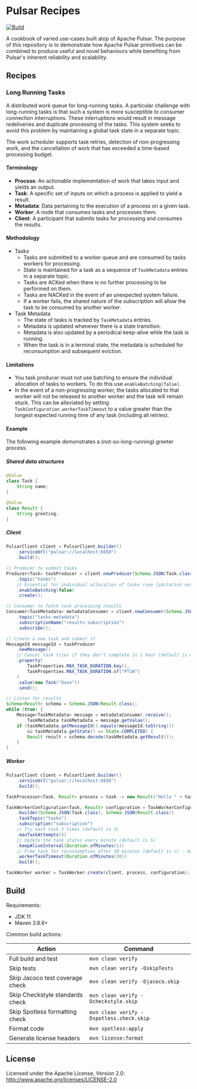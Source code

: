 # Pulsar Recipes

[![Build](https://github.com/streamnative/pulsar-recipes/actions/workflows/pr-build-and-test.yml/badge.svg)](https://github.com/streamnative/pulsar-recipes/actions/workflows/pr-build-and-test.yml)

A cookbook of varied use-cases built atop of Apache Pulsar. The purpose of this repository is to demonstrate how Apache
Pulsar primitives can be combined to produce useful and novel behaviours while benefiting from Pulsar's inherent
reliability and scalability.

## Recipes

### Long Running Tasks

A distributed work queue for long-running tasks. A particular challenge with long-running tasks is that such a system is
more susceptible to consumer connection interruptions. These interruptions would result in message redeliveries and
duplicate processing of the tasks. This system seeks to avoid this problem by maintaining a global task state in a
separate topic.

The work scheduler supports task retries, detection of non-progressing work, and the cancellation of work that has
exceeded a time-based processing budget.

#### Terminology

* **Process**: An actionable implementation of work that takes input and yields an output.
* **Task**: A specific set of inputs on which a process is applied to yield a result.
* **Metadata**: Data pertaining to the execution of a process on a given task.
* **Worker**: A node that consumes tasks and processes them.
* **Client**: A participant that submits tasks for processing and consumes the results.

#### Methodology

* Tasks
  * Tasks are submitted to a worker queue and are consumed by tasks workers for processing.
  * State is maintained for a task as a sequence of `TaskMetadata` entries in a separate topic.
  * Tasks are ACKed when there is no further processing to be performed on them.
  * Tasks are NACKed in the event of an unexpected system failure.
  * If a worker fails, the shared nature of the subscription will allow the task to be consumed by another worker.
* Task Metadata
  * The state of tasks is tracked by `TaskMetadata` entries.
  * Metadata is updated whenever there is a state transition.
  * Metadata is also updated by a periodical keep-alive while the task is running.
  * When the task is in a terminal state, the metadata is scheduled for reconsumption and subsequent eviction.

#### Limitations

* You task producer must not use batching to ensure the individual allocation of tasks to workers. To do this use
  `enableBatching(false)`.
* In the event of a non-progressing worker, the tasks allocated to that worker will not be released to another worker
  and the task will remain stuck. This can be alleviated by setting `TaskConfiguration.workerTaskTimeout` to a value
  greater than the longest expected running time of any task (including all retries).

#### Example

The following example demonstrates a (not-so-long-running) greeter process.

##### Shared data structures

```java
@Value
class Task {
    String name;
}

@Value
class Result {
    String greeting;
}
```

##### Client

```java
PulsarClient client = PulsarClient.builder()
    .serviceUrl("pulsar://localhost:6650")
    .build();

// Producer to submit tasks
Producer<Task> taskProducer = client.newProducer(Schema.JSON(Task.class))
    .topic("tasks")
    // Essential for individual allocation of tasks (see limitation noted above).    
    .enableBatching(false)
    .create();

// Consumer to fetch task processing results
Consumer<TaskMetadata> metadataConsumer = client.newConsumer(Schema.JSON(TaskMetadata.class))
    .topic("tasks-metadata")
    .subscriptionName("results-subscription")
    .subscribe();

// Create a new task and submit it
MessageId messageId = taskProducer
    .newMessage()
    // Cancel task tries if they don't complete in 1 hour (default is ∞)    
    .property(
        TaskProperties.MAX_TASK_DURATION.key(),
        TaskProperties.MAX_TASK_DURATION.of("PT1H")
    )
    .value(new Task("Dave"))
    .send();

// Listen for results
Schema<Result> schema = Schema.JSON(Result.class);
while (true) {
    Message<TaskMetadata> message = metadataConsumer.receive();
        TaskMetadata taskMetadata = message.getValue();
    if (taskMetadata.getMessageId().equals(messageId.toString())
        && taskMetadata.getState() == State.COMPLETED) {
        Result result = schema.decode(taskMetadata.getResult());
    }
}
```

##### Worker

```java
PulsarClient client = PulsarClient.builder()
    .serviceUrl("pulsar://localhost:6650")
    .build();

TaskProcessor<Task, Result> process = task -> new Result("Hello " + task.getName());

TaskWorkerConfiguration<Task, Result> configuration = TaskWorkerConfiguration
    .builder(Schema.JSON(Task.class), Schema.JSON(Result.class))
    .taskTopic("tasks")
    .subscription("subscription")
    // Try each task 5 times (default is 3)
    .maxTaskAttempts(5)    
    // Update the task status every minute (default is 5)
    .keepAliveInterval(Duration.ofMinutes(1))    
    // Free task for reconsumption after 30 minutes (default is ∞) - may result in duplicate work
    .workerTaskTimeout(Duration.ofMinutes(30))
    .build();

TaskWorker worker = TaskWorker.create(client, process, configuration);
```

## Build

Requirements:

* JDK 11
* Maven 3.8.6+

Common build actions:

|             Action              |                 Command                  |
|---------------------------------|------------------------------------------|
| Full build and test             | `mvn clean verify`                       |
| Skip tests                      | `mvn clean verify -DskipTests`           |
| Skip Jacoco test coverage check | `mvn clean verify -Djacoco.skip`         |
| Skip Checkstyle standards check | `mvn clean verify -Dcheckstyle.skip`     |
| Skip Spotless formatting check  | `mvn clean verify -Dspotless.check.skip` |
| Format code                     | `mvn spotless:apply`                     |
| Generate license headers        | `mvn license:format`                     |

## License

Licensed under the Apache License, Version 2.0: http://www.apache.org/licenses/LICENSE-2.0
